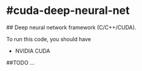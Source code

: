 #cuda-deep-neural-net
=====================
##<UNFINISHED>
Deep neural network framework (C/C++/CUDA).

To run this code, you should have 
* NVIDIA CUDA

##TODO
...
